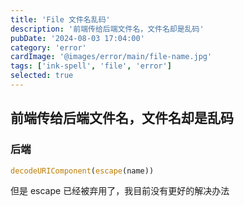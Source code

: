 ```yaml
---
title: 'File 文件名乱码'
description: '前端传给后端文件名，文件名却是乱码'
pubDate: '2024-08-03 17:04:00'
category: 'error'
cardImage: '@images/error/main/file-name.jpg'
tags: ['ink-spell', 'file', 'error']
selected: true
---
```


## 前端传给后端文件名，文件名却是乱码

### 后端

```js
decodeURIComponent(escape(name))
```

但是 escape 已经被弃用了，我目前没有更好的解决办法
